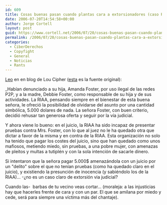 ```yaml
---
id: 609
title: Cosas buenas pasan cuando plantas cara a extorsionadores (caso RIAA)
date: 2006-07-20T14:54:58+00:00
author: Jorge Cortell
layout: post
guid: https://www.cortell.net/2006/07/20/cosas-buenas-pasan-cuando-plantas-cara-a-extorsionadores-caso-riaa/
permalink: /2006/07/20/cosas-buenas-pasan-cuando-plantas-cara-a-extorsionadores-caso-riaa/
categories:
  - CiberDerechos
  - Copyfight
  - General
  - Noticias
  - Rants
---
```

<a target="_blank" title="Caso RIAA" href="https://-uno-.blogspot.com/2006/07/mi-mam-me-casca.html">Leo</a> en en blog de Lou Cipher (<a target="_blank" title="RIAA Case" href="https://www.bit-tech.net/news/2006/07/17/Mum_beats_RIAA/">esta</a> es la fuente original):

_Habí­an denunciado a su hija, Amanda Foster, por uso ilegal de las redes P2P, y a la madre, Debbie Foster, como responsable de su hija y de sus actividades. La RIAA, pensando siempre en el bienestar de esta buena señora, le ofreció la posibilidad de olvidarse del asunto por una cantidad simbólica, 5.000 dolares de nada. La señora Foster, con buen criterio, decidió rehusar tan generosa oferta y seguir por la ví­a judicial.</p> 

Y ahora viene lo bueno: en el juicio, la RIAA ha sido incapaz de presentar pruebas contra Mrs. Foster, con lo que al juez no le ha quedado otra que dictar a favor de la misma y en contra de la RIAA. Esta organización no solo ha tenido que pagar los costes del juicio, sino que han quedado como unos mafiosos, metiendo miedo, sin pruebas, a una pobre mujer, con amenazas de pleitos y multas a tutiplén y con la sola intención de sacarle dinero.</em>

Si intentaron que la señora pagar 5.000$ amenazándola con un juicio por un "delito" sobre el que no tení­an pruebas (como ha quedado claro en el juicio), y existiendo la presunción de inocencia (y sabiéndolo los de la RIAA)... -¿no es un caso claro de extorsión via judicial?

Cuando las-  barbas de tu vecino veas cortar... (moraleja: a las injusticias hay que hacerles frente de cara y con un par. El que se amilana por miedo y cede, será para siempre una ví­ctima más del chantaje).